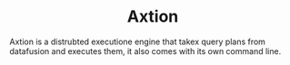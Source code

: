 <center><h1>Axtion</h1></center>
Axtion is a distrubted executione engine that takex query plans from datafusion and executes them, it also comes with its own command line. 
